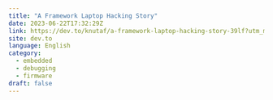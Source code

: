 ```yaml
---
title: "A Framework Laptop Hacking Story"
date: 2023-06-22T17:32:29Z
link: https://dev.to/knutaf/a-framework-laptop-hacking-story-39lf?utm_medium=RSS&utm_source=news.12bit.vn
site: dev.to
language: English
category:
  - embedded
  - debugging
  - firmware
draft: false
---
```

